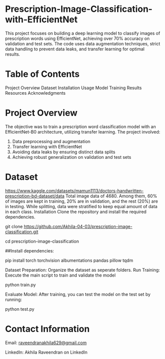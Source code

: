 # Prescription-Image-Classification-with-EfficientNet
This project focuses on building a deep learning model to classify images of prescription words using EfficientNet, achieving over 70% accuracy on validation and test sets. The code uses data augmentation techniques, strict data handling to prevent data leaks, and transfer learning for optimal results.
# Table of Contents
Project Overview
Dataset
Installation
Usage
Model Training
Results
Resources
Acknowledgments
# Project Overview
The objective was to train a prescription word classification model with an EfficientNet-B0 architecture, utilizing transfer learning. The project involved:

1. Data preprocessing and augmentation
2. Transfer learning with EfficientNet
3. Avoiding data leaks by ensuring distinct data splits
4. Achieving robust generalization on validation and test sets
# Dataset
 https://www.kaggle.com/datasets/mamun1113/doctors-handwritten-prescription-bd-dataset/data
 Total image data of 4680. Among them, 60% of images are kept in training, 20% are in validation, and the rest (20%) are in testing. While splitting, data were stratified to keep equal amount of data in each class.
 Installation
Clone the repository and install the required dependencies.

git clone https://github.com/Akhila-04-03/prescription-image-classification.git

cd prescription-image-classification

##Install dependencies:

pip install torch torchvision albumentations pandas pillow tqdm

Dataset Preparation: Organize the dataset as seperate folders.
Run Training: Execute the main script to train and validate the model

python train.py

Evaluate Model: After training, you can test the model on the test set by running:

python test.py
# Contact Information

Email: raveendranakhila629@gmail.com

LinkedIn: Akhila Raveendran on LinkedIn


